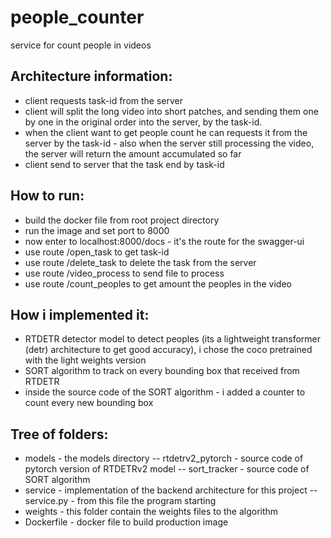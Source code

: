 # people_counter
service for count people in videos

## Architecture information:
- client requests task-id from the server
- client will split the long video into short patches, and sending them one by one in the original order into the server, by the task-id.
- when the client want to get people count he can requests it from the server by the task-id - also when the server still processing the video, the server will return the amount accumulated so far
- client send to server that the task end by task-id

## How to run:
- build the docker file from root project directory
- run the image and set port to 8000
- now enter to localhost:8000/docs - it's the route for the swagger-ui
- use route /open_task to get task-id
- use route /delete_task to delete the task from the server
- use route /video_process to send file to process
- use route /count_peoples to get amount the peoples in the video

## How i implemented it:
- RTDETR detector model to detect peoples (its a lightweight transformer (detr) architecture to get good accuracy), i chose the coco pretrained with the light weights version
- SORT algorithm to track on every bounding box that received from RTDETR
- inside the source code of the SORT algorithm - i added a counter to count every new bounding box

## Tree of folders:
- models - the models directory
-- rtdetrv2_pytorch - source code of pytorch version of RTDETRv2 model
-- sort_tracker - source code of SORT algorithm
- service - implementation of the backend architecture for this project
-- service.py - from this file the program starting
- weights - this folder contain the weights files to the algorithm
- Dockerfile - docker file to build production image
